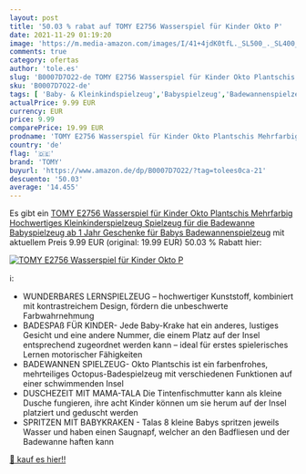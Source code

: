 ```yaml
---
layout: post
title: '50.03 % rabat auf TOMY E2756 Wasserspiel für Kinder Okto P'
date: 2021-11-29 01:19:20
image: 'https://m.media-amazon.com/images/I/41+4jdK0tfL._SL500_._SL400_.jpg'
comments: true
category: ofertas
author: 'tole.es'
slug: 'B0007D7O22-de TOMY E2756 Wasserspiel für Kinder Okto Plantschis...'
sku: 'B0007D7O22-de'
tags: [ 'Baby- & Kleinkindspielzeug','Babyspielzeug','Badewannenspielzeug','Spielzeug','tomy', ]
actualPrice: 9.99 EUR
currency: EUR
price: 9.99
comparePrice: 19.99 EUR
prodname: 'TOMY E2756 Wasserspiel für Kinder Okto Plantschis Mehrfarbig  Hochwertiges Kleinkinderspielzeug  Spielzeug für die Badewanne  Babyspielzeug ab 1 Jahr  Geschenke für Babys  Badewannenspielzeug'
country: 'de'
flag: '🇩🇪'
brand: 'TOMY'
buyurl: 'https://www.amazon.de/dp/B0007D7O22/?tag=tolees0ca-21'
descuento: '50.03'
average: '14.455'
---
```


Es gibt ein [TOMY E2756 Wasserspiel für Kinder Okto Plantschis Mehrfarbig  Hochwertiges Kleinkinderspielzeug  Spielzeug für die Badewanne  Babyspielzeug ab 1 Jahr  Geschenke für Babys  Badewannenspielzeug](https://www.amazon.de/dp/B0007D7O22/?tag=tolees0ca-21) mit aktuellem Preis 9.99 EUR (original: 19.99 EUR) 50.03 % Rabatt hier:

[![TOMY E2756 Wasserspiel für Kinder Okto P](https://m.media-amazon.com/images/I/41+4jdK0tfL._SL500_._SL400_.jpg)](https://www.amazon.de/dp/B0007D7O22/?tag=tolees0ca-21)

ℹ️:

- WUNDERBARES LERNSPIELZEUG – hochwertiger Kunststoff, kombiniert mit kontrastreichem Design, fördern die unbeschwerte Farbwahrnehmung
- BADESPAß FÜR KINDER- Jede Baby-Krake hat ein anderes, lustiges Gesicht und eine andere Nummer, die einem Platz auf der Insel entsprechend zugeordnet werden kann – ideal für erstes spielerisches Lernen motorischer Fähigkeiten
- BADEWANNEN SPIELZEUG- Okto Plantschis ist ein farbenfrohes, mehrteiliges Octopus-Badespielzeug mit verschiedenen Funktionen auf einer schwimmenden Insel
- DUSCHEZEIT MIT MAMA-TALA Die Tintenfischmutter kann als kleine Dusche fungieren, ihre acht Kinder können um sie herum auf der Insel platziert und geduscht werden
- SPRITZEN MIT BABYKRAKEN - Talas 8 kleine Babys spritzen jeweils Wasser und haben einen Saugnapf, welcher an den Badfliesen und der Badewanne haften kann

[🛒 kauf es hier!!](https://www.amazon.de/dp/B0007D7O22/?tag=tolees0ca-21)
